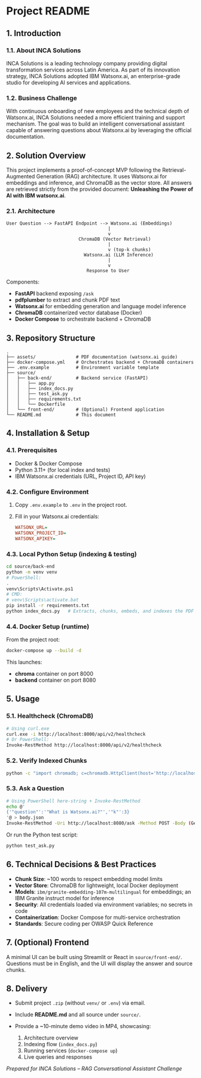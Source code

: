 # Project README

## 1. Introduction

### 1.1. About INCA Solutions

INCA Solutions is a leading technology company providing digital transformation services across Latin America. As part of its innovation strategy, INCA Solutions adopted IBM Watsonx.ai, an enterprise-grade studio for developing AI services and applications.

### 1.2. Business Challenge

With continuous onboarding of new employees and the technical depth of Watsonx.ai, INCA Solutions needed a more efficient training and support mechanism. The goal was to build an intelligent conversational assistant capable of answering questions about Watsonx.ai by leveraging the official documentation.

## 2. Solution Overview

This project implements a proof-of-concept MVP following the Retrieval-Augmented Generation (RAG) architecture. It uses Watsonx.ai for embeddings and inference, and ChromaDB as the vector store. All answers are retrieved strictly from the provided document: **Unleashing the Power of AI with IBM watsonx.ai**.

### 2.1. Architecture

```text
User Question --> FastAPI Endpoint --> Watsonx.ai (Embeddings)
                                      |
                                      v
                           ChromaDB (Vector Retrieval)
                                      |
                                      v (top-k chunks)
                             Watsonx.ai (LLM Inference)
                                      |
                                      v
                              Response to User
```

Components:

* **FastAPI** backend exposing `/ask`
* **pdfplumber** to extract and chunk PDF text
* **Watsonx.ai** for embedding generation and language model inference
* **ChromaDB** containerized vector database (Docker)
* **Docker Compose** to orchestrate backend + ChromaDB

## 3. Repository Structure

```
.
├── assets/               # PDF documentation (watsonx.ai guide)
├── docker-compose.yml    # Orchestrates backend + ChromaDB containers
├── .env.example          # Environment variable template
├── source/
│   ├── back-end/         # Backend service (FastAPI)
│   │   ├── app.py
│   │   ├── index_docs.py
│   │   ├── test_ask.py
│   │   ├── requirements.txt
│   │   └── Dockerfile
│   └── front-end/        # (Optional) Frontend application
└── README.md             # This document
```

## 4. Installation & Setup

### 4.1. Prerequisites

* Docker & Docker Compose
* Python 3.11+ (for local index and tests)
* IBM Watsonx.ai credentials (URL, Project ID, API key)

### 4.2. Configure Environment

1. Copy `.env.example` to `.env` in the project root.
2. Fill in your Watsonx.ai credentials:

   ```ini
   WATSONX_URL=
   WATSONX_PROJECT_ID=
   WATSONX_APIKEY=
   ```

### 4.3. Local Python Setup (indexing & testing)

```bash
cd source/back-end
python -m venv venv
# PowerShell:
.
venv\Scripts\Activate.ps1
# CMD:
# venv\Scripts\activate.bat
pip install -r requirements.txt
python index_docs.py   # Extracts, chunks, embeds, and indexes the PDF
```

### 4.4. Docker Setup (runtime)

From the project root:

```bash
docker-compose up --build -d
```

This launches:

* **chroma** container on port 8000
* **backend** container on port 8080

## 5. Usage

### 5.1. Healthcheck (ChromaDB)

```bash
# Using curl.exe
curl.exe -i http://localhost:8000/api/v2/healthcheck
# Or PowerShell:
Invoke-RestMethod http://localhost:8000/api/v2/healthcheck
```

### 5.2. Verify Indexed Chunks

```bash
python -c "import chromadb; c=chromadb.HttpClient(host='http://localhost:8000'); col=c.get_collection('watsonx_docs'); print('Chunks:', col.count())"
```

### 5.3. Ask a Question

```bash
# Using PowerShell here-string + Invoke-RestMethod
echo @'
{'"question"':'"What is Watsonx.ai?"','"k"':3}
'@ > body.json
Invoke-RestMethod -Uri http://localhost:8080/ask -Method POST -Body (Get-Content body.json -Raw) -ContentType 'application/json'
```

Or run the Python test script:

```bash
python test_ask.py
```

## 6. Technical Decisions & Best Practices

* **Chunk Size**: \~100 words to respect embedding model limits
* **Vector Store**: ChromaDB for lightweight, local Docker deployment
* **Models**: `ibm/granite-embedding-107m-multilingual` for embeddings; an IBM Granite instruct model for inference
* **Security**: All credentials loaded via environment variables; no secrets in code
* **Containerization**: Docker Compose for multi-service orchestration
* **Standards**: Secure coding per OWASP Quick Reference

## 7. (Optional) Frontend

A minimal UI can be built using Streamlit or React in `source/front-end/`. Questions must be in English, and the UI will display the answer and source chunks.

## 8. Delivery

* Submit project `.zip` (without `venv/` or `.env`) via email.
* Include **README.md** and all source under `source/`.
* Provide a \~10-minute demo video in MP4, showcasing:

  1. Architecture overview
  2. Indexing flow (`index_docs.py`)
  3. Running services (`docker-compose up`)
  4. Live queries and responses

*Prepared for INCA Solutions – RAG Conversational Assistant Challenge*
